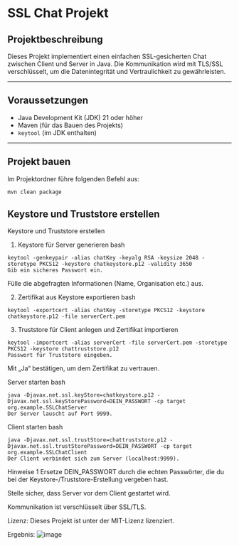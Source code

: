 # SSL Chat Projekt

## Projektbeschreibung
Dieses Projekt implementiert einen einfachen SSL-gesicherten Chat zwischen Client und Server in Java. Die Kommunikation wird mit TLS/SSL verschlüsselt, um die Datenintegrität und Vertraulichkeit zu gewährleisten.

---

## Voraussetzungen
- Java Development Kit (JDK) 21 oder höher
- Maven (für das Bauen des Projekts)
- `keytool` (im JDK enthalten)

---

## Projekt bauen
Im Projektordner führe folgenden Befehl aus:

```bash
mvn clean package
```

## Keystore und Truststore erstellen
Keystore und Truststore erstellen
1. Keystore für Server generieren
bash
```
keytool -genkeypair -alias chatKey -keyalg RSA -keysize 2048 -storetype PKCS12 -keystore chatkeystore.p12 -validity 3650
Gib ein sicheres Passwort ein.
```
Fülle die abgefragten Informationen (Name, Organisation etc.) aus.

2. Zertifikat aus Keystore exportieren
bash
```
keytool -exportcert -alias chatKey -storetype PKCS12 -keystore chatkeystore.p12 -file serverCert.pem
```
3. Truststore für Client anlegen und Zertifikat importieren
```
keytool -importcert -alias serverCert -file serverCert.pem -storetype PKCS12 -keystore chattruststore.p12
Passwort für Truststore eingeben.
```
Mit „Ja“ bestätigen, um dem Zertifikat zu vertrauen.

Server starten
bash
```
java -Djavax.net.ssl.keyStore=chatkeystore.p12 -Djavax.net.ssl.keyStorePassword=DEIN_PASSWORT -cp target org.example.SSLChatServer
Der Server lauscht auf Port 9999.
```
Client starten
bash
```
java -Djavax.net.ssl.trustStore=chattruststore.p12 -Djavax.net.ssl.trustStorePassword=DEIN_PASSWORT -cp target org.example.SSLChatClient
Der Client verbindet sich zum Server (localhost:9999).
```
Hinweise 1
Ersetze DEIN_PASSWORT durch die echten Passwörter, die du bei der Keystore-/Truststore-Erstellung vergeben hast.

Stelle sicher, dass Server vor dem Client gestartet wird.

Kommunikation ist verschlüsselt über SSL/TLS.

Lizenz:
Dieses Projekt ist unter der MIT-Lizenz lizenziert.


Ergebnis:
![image](https://github.com/user-attachments/assets/6c708205-c0ae-49d5-92c4-244b48787757)



